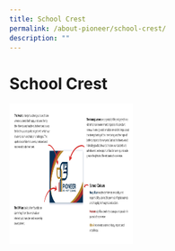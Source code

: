 ```yaml
---
title: School Crest
permalink: /about-pioneer/school-crest/
description: ""
---
```

# School Crest
<a href="/images/pioneer_sch_crest.jpg" target="_blank">
      <img width="220" height="250" border="0" align="center"  src="/images/pioneer_sch_crest.jpg"/>
    </a>
